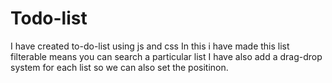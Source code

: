 # Todo-list
I have created to-do-list using js and css
In this i have made this list filterable means you can search a particular list
I have also add a drag-drop system for each list so we can also set the positinon.

